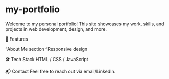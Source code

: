 # my-portfolio

Welcome to my personal portfolio! This site showcases my work, skills, and projects in web development, design, and more.

🚀 Features

^About Me section
^Responsive design

🛠 Tech Stack
HTML / CSS / JavaScript

📬 Contact
Feel free to reach out via email/LinkedIn.
